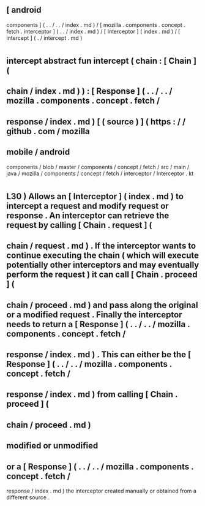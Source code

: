 [
android
-
components
]
(
.
.
/
.
.
/
index
.
md
)
/
[
mozilla
.
components
.
concept
.
fetch
.
interceptor
]
(
.
.
/
index
.
md
)
/
[
Interceptor
]
(
index
.
md
)
/
[
intercept
]
(
.
/
intercept
.
md
)
#
intercept
abstract
fun
intercept
(
chain
:
[
Chain
]
(
-
chain
/
index
.
md
)
)
:
[
Response
]
(
.
.
/
.
.
/
mozilla
.
components
.
concept
.
fetch
/
-
response
/
index
.
md
)
[
(
source
)
]
(
https
:
/
/
github
.
com
/
mozilla
-
mobile
/
android
-
components
/
blob
/
master
/
components
/
concept
/
fetch
/
src
/
main
/
java
/
mozilla
/
components
/
concept
/
fetch
/
interceptor
/
Interceptor
.
kt
#
L30
)
Allows
an
[
Interceptor
]
(
index
.
md
)
to
intercept
a
request
and
modify
request
or
response
.
An
interceptor
can
retrieve
the
request
by
calling
[
Chain
.
request
]
(
-
chain
/
request
.
md
)
.
If
the
interceptor
wants
to
continue
executing
the
chain
(
which
will
execute
potentially
other
interceptors
and
may
eventually
perform
the
request
)
it
can
call
[
Chain
.
proceed
]
(
-
chain
/
proceed
.
md
)
and
pass
along
the
original
or
a
modified
request
.
Finally
the
interceptor
needs
to
return
a
[
Response
]
(
.
.
/
.
.
/
mozilla
.
components
.
concept
.
fetch
/
-
response
/
index
.
md
)
.
This
can
either
be
the
[
Response
]
(
.
.
/
.
.
/
mozilla
.
components
.
concept
.
fetch
/
-
response
/
index
.
md
)
from
calling
[
Chain
.
proceed
]
(
-
chain
/
proceed
.
md
)
-
modified
or
unmodified
-
or
a
[
Response
]
(
.
.
/
.
.
/
mozilla
.
components
.
concept
.
fetch
/
-
response
/
index
.
md
)
the
interceptor
created
manually
or
obtained
from
a
different
source
.
